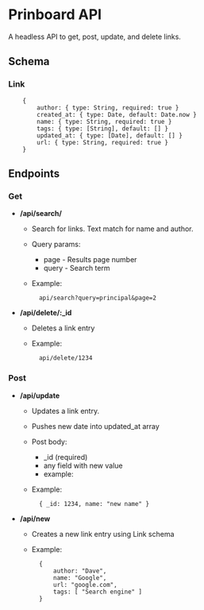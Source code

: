 # Prinboard API

A headless API to get, post, update, and delete links.

## Schema

###  Link

		{
			author: { type: String, required: true }
			created_at: { type: Date, default: Date.now }
			name: { type: String, required: true }
			tags: { type: [String], default: [] }
			updated_at: { type: [Date], default: [] }
			url: { type: String, required: true }
		}

## Endpoints

### Get

-   **/api/search/**
	* Search for links. Text match for name and author.
	* Query params:
		* page - Results page number
		* query - Search term
	* Example:

			api/search?query=principal&page=2

-   **/api/delete/:\_id**
	* Deletes a link entry
	* Example: 
		
			api/delete/1234

### Post

-   **/api/update**
	* Updates a link entry.
	* Pushes new date into updated_at array
	* Post body:
		* \_id (required)
		* any field with new value
		* example:
	* Example:

			{ _id: 1234, name: "new name" }
-   **/api/new**
	* Creates a new link entry using Link schema
	* Example:

			{
				author: "Dave",
				name: "Google",
				url: "google.com",
				tags: [ "Search engine" ]
			}